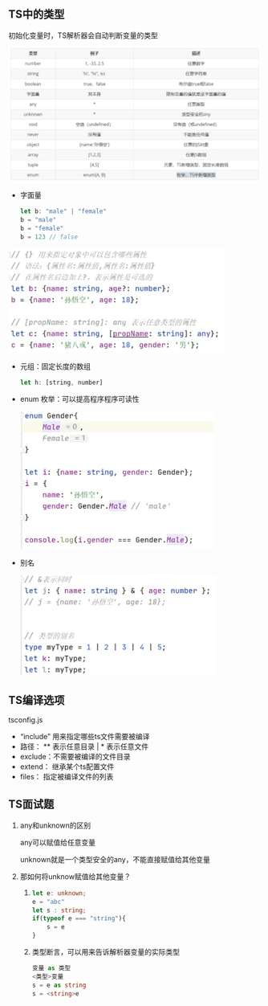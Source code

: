 ## TS中的类型

初始化变量时，TS解析器会自动判断变量的类型

<img src="TypeScript.assets/image-20211118203746183.png" alt="image-20211118203746183" style="zoom:67%;" />

- 字面量

  ```js
  let b: "male" | "female"
  b = "male"
  b = "female"
  b = 123 // false
  ```

<img src="TypeScript.assets/image-20211118204329877.png" alt="image-20211118204329877" style="zoom:67%;" />

- 元组：固定长度的数组

  ```js
  let h: [string, number]
  ```

- enum 枚举：可以提高程序程序可读性

  <img src="TypeScript.assets/image-20211118205745082.png" alt="image-20211118205745082" style="zoom:67%;" />

- 别名

  <img src="TypeScript.assets/image-20211118210123125.png" alt="image-20211118210123125" style="zoom:67%;" />

  

## TS编译选项

tsconfig.js

- “include”  用来指定哪些ts文件需要被编译
- 路径： ** 表示任意目录     |      * 表示任意文件
- exclude：不需要被编译的文件目录
- extend： 继承某个ts配置文件
- files： 指定被编译文件的列表

## TS面试题

1. any和unknown的区别

   any可以赋值给任意变量

   unknown就是一个类型安全的any，不能直接赋值给其他变量

2. 那如何将unknow赋值给其他变量？

   1. ```ts
      let e: unknown;
      e = "abc"
      let s : string;
      if(typeof e === "string"){
          s = e
      }
      ```

   2. 类型断言，可以用来告诉解析器变量的实际类型

      ```ts
      变量 as 类型
      <类型>变量
      s = e as string
      s = <string>e
      ```

      

